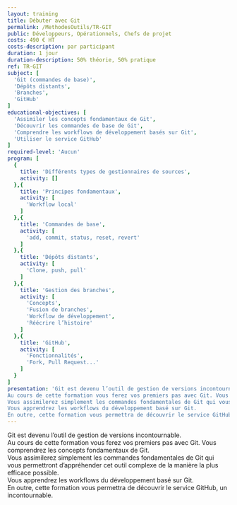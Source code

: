 ```yaml
---
layout: training
title: Débuter avec Git
permalink: /MethodesOutils/TR-GIT
public: Développeurs, Opérationnels, Chefs de projet
costs: 490 € HT
costs-description: par participant
duration: 1 jour
duration-description: 50% théorie, 50% pratique
ref: TR-GIT
subject: [
  'Git (commandes de base)',
  'Dépôts distants',
  'Branches',
  'GitHub'
]
educational-objectives: [
  'Assimiler les concepts fondamentaux de Git',
  'Découvrir les commandes de base de Git',
  'Comprendre les workflows de développement basés sur Git',
  'Utiliser le service GitHub'
]
required-level: 'Aucun'
program: [
  {
    title: 'Différents types de gestionnaires de sources',
    activity: []
  },{
    title: 'Principes fondamentaux',
    activity: [
      'Workflow local'
    ]
  },{
    title: 'Commandes de base',
    activity: [
      'add, commit, status, reset, revert'
    ]
  },{
    title: 'Dépôts distants',
    activity: [
      'Clone, push, pull'
    ]
  },{
    title: 'Gestion des branches',
    activity: [
      'Concepts',
      'Fusion de branches',
      'Workflow de développement',
      'Réécrire l’histoire'
    ]
  },{
    title: 'GitHub',
    activity: [
      'Fonctionnalités',
      'Fork, Pull Request...'
    ]
  }
]
presentation: 'Git est devenu l’outil de gestion de versions incontournable.
Au cours de cette formation vous ferez vos premiers pas avec Git. Vous comprendrez les concepts fondamentaux de Git.
Vous assimilerez simplement les commandes fondamentales de Git qui vous permettront d’appréhender cet outil complexe de la manière la plus efficace possible.
Vous apprendrez les workflows du développement basé sur Git.
En outre, cette formation vous permettra de découvrir le service GitHub, un incontournable.'
---
```


Git est devenu l’outil de gestion de versions incontournable.  
Au cours de cette formation vous ferez vos premiers pas avec Git. Vous comprendrez les concepts fondamentaux de Git.  
Vous assimilerez simplement les commandes fondamentales de Git qui vous permettront d’appréhender cet outil complexe de la manière la plus efficace possible.  
Vous apprendrez les workflows du développement basé sur Git.  
En outre, cette formation vous permettra de découvrir le service GitHub, un incontournable.  
